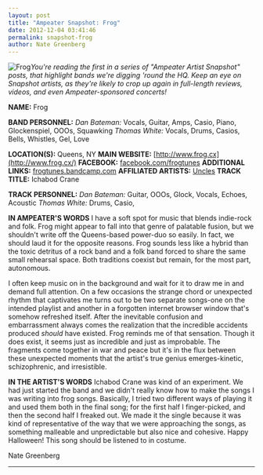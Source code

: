 ```yaml
---
layout: post
title: "Ampeater Snapshot: Frog"
date: 2012-12-04 03:41:46
permalink: snapshot-frog
author: Nate Greenberg
---
```

![](http://ampeatermusic.com/wp-content/uploads/2012/12/IMG_0320-300x225.jpg "Frog")_You're reading the first in a series of "Ampeater Artist Snapshot" posts, that highlight bands we're digging 'round the HQ. Keep an eye on Snapshot artists, as they're likely to crop up again in full-length reviews, videos, and even Ampeater-sponsored concerts!_

<!-- more -->

**NAME:** Frog

**BAND PERSONNEL:** _Dan Bateman:_ Vocals, Guitar, Amps, Casio, Piano, Glockenspiel, OOOs, Squawking _Thomas White:_ Vocals, Drums, Casios, Bells, Whistles, Gel, Love

**LOCATION(S):** Queens, NY **MAIN WEBSITE:** [http://www.frog.cx](http://www.frog.cx/) **FACEBOOK:** [facebook.com/frogtunes](http://facebook.com/frogtunes) **ADDITIONAL LINKS:** [frogtunes.bandcamp.com](http://frogtunes.bandcamp.com/) **AFFILIATED ARTISTS:** [Uncles](http://ampeatermusic.com/aem092) **TRACK TITLE:** Ichabod Crane

**TRACK PERSONNEL:** _Dan Bateman:_ Guitar, OOOs, Glock, Vocals, Echoes, Acoustic _Thomas White:_ Drums, Casio,

**IN AMPEATER'S WORDS** I have a soft spot for music that blends indie-rock and folk. Frog might appear to fall into that genre of palatable fusion, but we shouldn't write off the Queens-based power-duo so easily. In fact, we should laud it for the opposite reasons. Frog sounds less like a hybrid than the toxic detritus of a rock band and a folk band forced to share the same small rehearsal space. Both traditions coexist but remain, for the most part, autonomous.

I often keep music on in the background and wait for it to draw me in and demand full attention. On a few occasions the strange chord or unexpected rhythm that captivates me turns out to be two separate songs-one on the intended playlist and another in a forgotten internet browser window that's somehow refreshed itself. After the inevitable confusion and embarrassment always comes the realization that the incredible accidents produced _should_ have existed. Frog reminds me of that sensation. Though it does exist, it seems just as incredible and just as improbable. The fragments come together in war and peace but it's in the flux between these unexpected moments that the artist's true genius emerges-kinetic, schizophrenic, and irresistible.

**IN THE ARTIST'S WORDS** Ichabod Crane was kind of an experiment. We had just started the band and we didn't really know how to make the songs I was writing into frog songs. Basically, I tried two different ways of playing it and used them both in the final song; for the first half I finger-picked, and then the second half I freaked out. We made it the single because it was kind of representative of the way that we were approaching the songs, as something malleable and unpredictable but also nice and cohesive. Happy Halloween! This song should be listened to in costume.

Nate Greenberg

---

